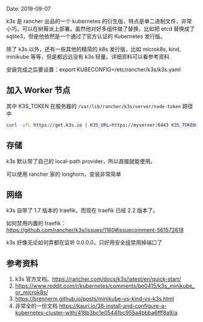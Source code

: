 Date: 2019-09-07

k3s 是 rancher 出品的一个 kubernetes 的衍生版，特点是单二进制文件，非常小巧，可以在树莓派上部署。虽然他对好多组件做了替换，比如把 etcd 替换成了 sqlite3，但是他依然是一个通过了官方认证的 Kubernetes 发行版。

除了 k3s 以外，还有一些其他的精简的 k8s 发行版，比如 microk8s, kind, minikube 等等，但是都远远没有 k3s 轻量。详细资料可以看参考资料.

安装完成之后要设置：export KUBECONFIG=/etc/rancher/k3s/k3s.yaml

## 加入 Worker 节点

其中 K3S_TOKEN 在服务器的 `/var/lib/rancher/k3s/server/node-token` 路径中

```sh
curl -sfL https://get.k3s.io | K3S_URL=https://myserver:6443 K3S_TOKEN=mynodetoken sh -
```


## 存储

k3s 默认带了自己的 local-path provider，所以直接就能使用。

可以使用 rancher 家的 longhorn，安装非常简单

## 网络

k3s 自带了 1.7 版本的 traefik，而现在 traefik 已经 2.2 版本了。

如何禁用内置的 traefik：https://github.com/rancher/k3s/issues/1160#issuecomment-561572618

k3s 好像无论如何弄都在监听 0.0.0.0，只好用安全组禁用掉端口了


## 参考资料

1. k3s 官方文档。https://rancher.com/docs/k3s/latest/en/quick-start/
2. https://www.reddit.com/r/kubernetes/comments/be0415/k3s_minikube_or_microk8s/
3. https://brennerm.github.io/posts/minikube-vs-kind-vs-k3s.html
4. 非常全的一份文档 https://kauri.io/38-install-and-configure-a-kubernetes-cluster-with/418b3bc1e0544fbc955a4bbba6fff8a9/a